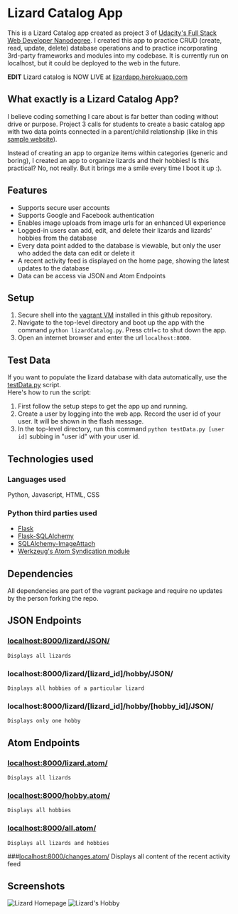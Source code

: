 # Lizard Catalog App
This is a Lizard Catalog app created as project 3 of [Udacity's Full Stack Web Developer Nanodegree](https://www.udacity.com/course/full-stack-web-developer-nanodegree--nd004).  I created this app to practice CRUD (create, read, update, delete) database operations and to practice incorporating 3rd-party frameworks and modules into my codebase.  It is currently run on localhost, but it could be deployed to the web in the future.

**EDIT** Lizard catalog is NOW LIVE at [lizardapp.herokuapp.com](http://www.lizardapp.herokuapp.com)
## What exactly is a Lizard Catalog App?
I believe coding something I care about is far better than coding without drive or purpose.  Project 3 calls for students to create a basic catalog app with two data points connected in a parent/child relationship (like in this [sample website](https://docs.google.com/document/d/1jFjlq_f-hJoAZP8dYuo5H3xY62kGyziQmiv9EPIA7tM/pub?embedded=true)).

Instead of creating an app to organize items within categories (generic and boring), I created an app to organize lizards and their hobbies! Is this practical? No, not really.  But it brings me a smile every time I boot it up :).

## Features
* Supports secure user accounts
* Supports Google and Facebook authentication
* Enables image uploads from image urls for an enhanced UI experience
* Logged-in users can add, edit, and delete their lizards and lizards' hobbies from the database
* Every data point added to the database is viewable, but only the user who added the data can edit or delete it
* A recent activity feed is displayed on the home page, showing the latest updates to the database
* Data can be access via JSON and Atom Endpoints

## Setup
1. Secure shell into the [vagrant VM](https://www.vagrantup.com/docs/getting-started/) installed in this github repository.
2. Navigate to the top-level directory and boot up the app with the command `python lizardCatalog.py`. Press ctrl+c to shut down the app.
3. Open an internet browser and enter the url `localhost:8000`.

## Test Data
If you want to populate the lizard database with data automatically, use the [testData.py](https://github.com/snackattas/LizardApp/blob/master/testData.py)  script.  
Here's how to run the script:

1. First follow the setup steps to get the app up and running.
2. Create a user by logging into the web app.  Record the user id of your user.  It will be shown in the flash message.
3. In the top-level directory, run this command `python testData.py [user id]` subbing in "user id" with your user id.

## Technologies used
### Languages used
Python, Javascript, HTML, CSS
### Python third parties used
* [Flask](http://flask.pocoo.org/docs/0.10/)
* [Flask-SQLAlchemy](http://flask-sqlalchemy.pocoo.org/2.1/)
* [SQLAlchemy-ImageAttach](http://sqlalchemy-imageattach.readthedocs.org/en/stable/index.html)
* [Werkzeug's Atom Syndication module](http://werkzeug.pocoo.org/docs/0.11/contrib/atom/)

## Dependencies
All dependencies are part of the vagrant package and require no updates by the person forking the repo.

## JSON Endpoints
### [localhost:8000/lizard/JSON/](localhost:8000/lizard/JSON/)
    Displays all lizards
### localhost:8000/lizard/\[lizard_id\]/hobby/JSON/
    Displays all hobbies of a particular lizard
### localhost:8000/lizard/\[lizard_id\]/hobby/\[hobby_id\]/JSON/
    Displays only one hobby
## Atom Endpoints
### [localhost:8000/lizard.atom/](localhost:8000/lizard.atom/)
    Displays all lizards
### [localhost:8000/hobby.atom/](localhost:8000/hobby.atom/)
    Displays all hobbies
### [localhost:8000/all.atom/](localhost:8000/all.atom/)
    Displays all lizards and hobbies
###[localhost:8000/changes.atom/](localhost:8000/changes.atom/)
    Displays all content of the recent activity feed

## Screenshots
![Lizard Homepage](/../master/pkg/static/Lizard%20Homepage.JPG?raw=true "Lizard Homepage")
![Lizard's Hobby](/../master/pkg/static/Lizard%20Hobby.JPG?raw=true "Lizard's Hobbies")
